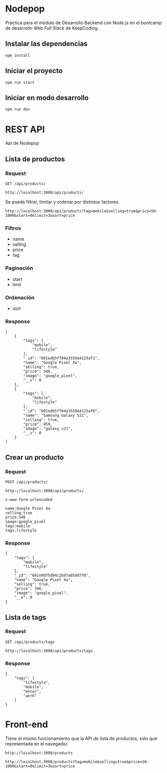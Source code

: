 # Nodepop

Práctica para el módulo de Desarrollo Backend con Node.js en el bootcamp de desarrollo Web Full Stack de KeepCoding.


## Instalar las dependencias

    npm install

## Iniciar el proyecto

    npm run start

## Iniciar en modo desarrollo

    npm run dev


# REST API

Api de Nodepop

## Lista de productos

### Request

`GET /api/products/`

    http://localhost:3000/api/products/


Se puede filtrar, limitar y ordenar por distintos factores.

    http://localhost:3000/api/products?tag=mobile&selling=true&price=50-1000&start=0&limit=3&sort=price

### Filtros

* name
* selling
* price
* tag

### Paginación

* start
* limit

### Ordenación

* sort

### Response

    [
        {
            "tags": [
                "mobile",
                "lifestyle"
            ],
            "_id": "601edb5ff04a3559a4125af1",
            "name": "Google Pixel 4a",
            "selling": true,
            "price": 346,
            "image": "google_pixel",
            "__v": 0
        },
        {
            "tags": [
                "mobile",
                "lifestyle"
            ],
            "_id": "601edb5ff04a3559a4125af0",
            "name": "Samsung Galaxy S21",
            "selling": true,
            "price": 859,
            "image": "galaxy_s21",
            "__v": 0
        }
    ]

## Crear un producto

### Request

`POST /api/products/`

    http://localhost:3000/api/products/

`x-www-form-urlencoded`

    name:Google Pixel 4a
    selling:true
    price:346
    image:google_pixel
    tags:mobile
    tags:lifestyle


### Response

    {
        "tags": [
            "mobile",
            "lifestyle"
        ],
        "_id": "601e9d75d94c2b07a05dd7f0",
        "name": "Google Pixel 4a",
        "selling": true,
        "price": 346,
        "image": "google_pixel",
        "__v": 0
    }

## Lista de tags

### Request

`GET /api/products/tags`

    http://localhost:3000/api/products/tags

### Response

    {
        "tags": [
            "lifestyle",
            "mobile",
            "motor",
            "work"
        ]
    }


# Front-end

Tiene el mismo funcionamiento que la API de lista de productos, solo que representada en el navegador.

`http://localhost:3000/products`

`http://localhost:3000/products?tag=mobile&selling=true&price=50-1000&start=0&limit=3&sort=price`